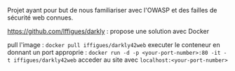 Projet ayant pour but de nous familiariser avec l'OWASP et des failles de sécurité web connues.


https://github.com/Iffigues/darkly : propose une solution avec Docker

pull l'image : `docker pull iffigues/darkly42web`
executer le conteneur en donnant un port approprie : `docker run -d -p <your-port-number>:80 -it -t iffigues/darkly42web`
acceder au site avec `localhost:<your-port-number>`

